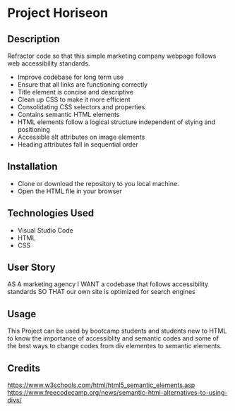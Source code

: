 # Project Horiseon 

## Description

Refractor code so that this simple marketing company webpage follows web accessibility standards. 
- Improve codebase for long term use 
- Ensure that all links are functioning correctly 
- Title element is concise and descriptive 
- Clean up CSS to make it more efficient
- Consolidating CSS selectors and properties 
- Contains semantic HTML elements
- HTML elements follow a logical structure independent of stying and positioning
- Accessible alt attributes on image elements 
- Heading attributes fall in sequential order  

## Installation

- Clone or download the repository to you local machine. 
- Open the HTML file in your browser

## Technologies Used 

- Visual Studio Code 
- HTML 
- CSS 

## User Story

AS A marketing agency
I WANT a codebase that follows accessibility standards
SO THAT our own site is optimized for search engines

## Usage

This Project can be used by bootcamp students and students new to HTML to know the importance of accessiblity and semantic codes and some of the best ways to change codes from div elementes to semantic elements. 

## Credits

https://www.w3schools.com/html/html5_semantic_elements.asp
https://www.freecodecamp.org/news/semantic-html-alternatives-to-using-divs/
